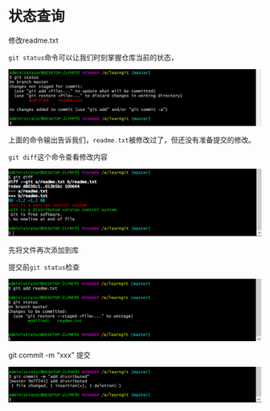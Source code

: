 

# 状态查询

修改readme.txt

`git status`命令可以让我们时刻掌握仓库当前的状态，

![image-20210523015132600](assets/image-20210523015132600.png)

上面的命令输出告诉我们，`readme.txt`被修改过了，但还没有准备提交的修改。

`git diff`这个命令查看修改内容

![image-20210523021824465](assets/image-20210523021824465.png)

先将文件再次添加到库

提交前`git status`检查

![image-20210523022306281](assets/image-20210523022306281.png)

git commit -m “xxx” 提交

![image-20210523022507385](assets/image-20210523022507385.png)



